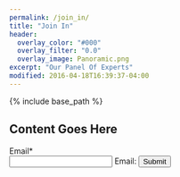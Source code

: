 ```yaml
---
permalink: /join_in/
title: "Join In"
header:
  overlay_color: "#000"
  overlay_filter: "0.0"
  overlay_image: Panoramic.png
excerpt: "Our Panel Of Experts"
modified: 2016-04-18T16:39:37-04:00
---
```


{% include base_path %}

## Content Goes Here 
 
<script type="text/javascript">var submitted=false;</script>
<iframe name="hidden_iframe" id="hidden_iframe" style="display:none;" 
onload="if(submitted) {window.location='/about/';}"></iframe>

<form action="https://docs.google.com/forms/d/e/1FAIpQLSdvgbt1HQ4f39IDZP3VXkHNZOInX5F1A5k1aJwHV9yQ6TBHRg/formResponse" method="post" target="hidden_iframe" onsubmit="submitted=true;">
  <label>Email*</label><br>
  <input type="text" id="Email:" name="entry.1045781291">
  <label for="Email">Email:</Label>
  
  <input type="submit" value="Submit" />
  
</form>

